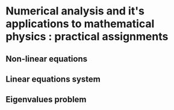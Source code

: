 # Numerical analysis and it's applications to mathematical physics : practical assignments
## Non-linear equations
## Linear equations system
## Eigenvalues problem
